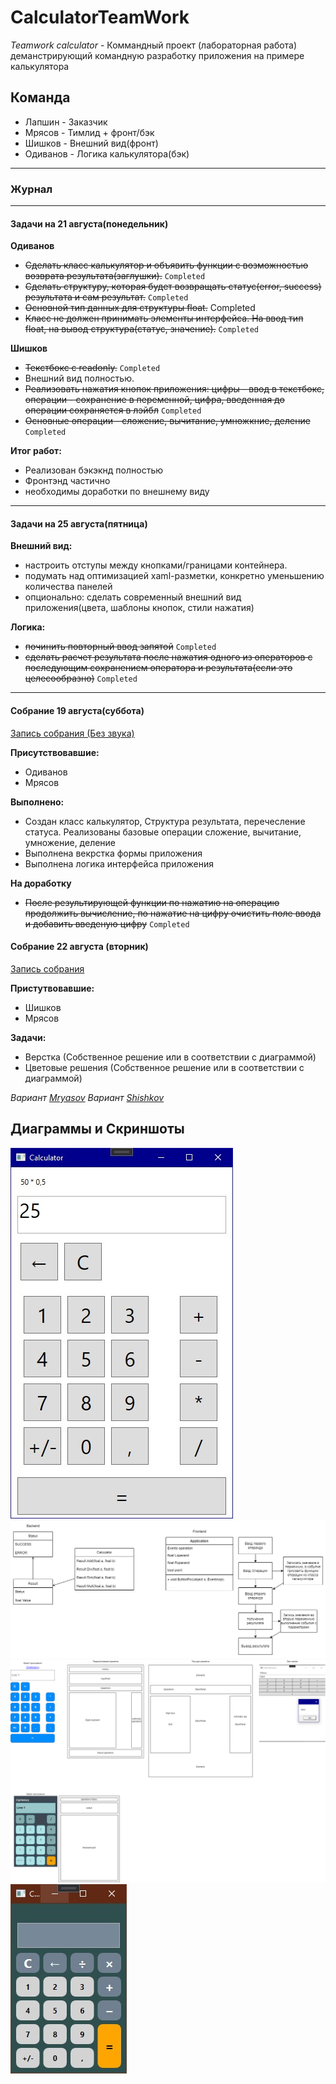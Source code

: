 # CalculatorTeamWork

*Teamwork calculator* - Коммандный проект (лабораторная работа) деманстрирующий командную разработку приложения на примере калькулятора

## Команда

* Лапшин - Заказчик
* Мрясов - Тимлид + фронт/бэк
* Шишков - Внешний вид(фронт)
* Одиванов - Логика калькулятора(бэк)

---

### Журнал

---

#### Задачи на 21 августа(понедельник)

**Одиванов**

* ~~Сделать класс калькулятор и объявить функции с возможностью возврата результата(заглушки).~~ `Completed`
* ~~Сделать структуру, которая будет возвращать статус(error, success) результата и сам результат.~~ `Completed`
* ~~Основной тип данных для структуры float.~~ Completed
* ~~Класс не должен принимать элементы интерфейса. На ввод тип float, на вывод структура(статус, значение).~~ `Completed`

**Шишков**

* ~~Текстбокс с readonly.~~ `Completed`
* Внешний вид полностью.
* ~~Реализовать нажатия кнопок приложения: цифры - ввод в текстбокс, операции - сохранение в переменной, цифра, введенная до операции сохраняется в лэйбл~~ `Completed`
* ~~Основные операции - сложение, вычитание, умножкние, деление~~ `Completed`

**Итог работ:**

* Реализован бэкэкнд полностью
* Фронтэнд частично
* необходимы доработки по внешнему виду

---

#### Задачи на 25 августа(пятница)

**Внешний вид:**

* настроить отступы между кнопками/границами контейнера.
* подумать над оптимизацией xaml-разметки, конкретно уменьшению количества панелей
* опционально: сделать современный внешний вид приложения(цвета, шаблоны кнопок, стили нажатия)

**Логика:**

* ~~починить повторный ввод запятой~~ `Completed`
* ~~сделать расчет результата после нажатия одного из операторов с последующим сохранением оператора и результата(если это целесообразно)~~ `Completed`

---

#### Собрание 19 августа(суббота)

[Запись собрания (Без звука)](https://drive.google.com/file/d/1-3mjUn1OWa3ZnAhh9a_GIPZgN5ssvGAh/view?usp=drive_link)

**Присутствовавшие:**

* Одиванов
* Мрясов

**Выполнено:**

* Создан класс калькулятор, Структура результата, перечесление статуса. Реализованы базовые операции сложение, вычитание, умножение, деление
* Выполнена векрстка формы приложения
* Выполнена логика интерфейса приложения

**На доработку**

* ~~После результирующей функции по нажатию на операцию продолжить вычисление, по нажатие на цифру очистить поле ввода и добавить введеную цифру~~ `Completed`

#### Собрание 22 августа (вторник)

[Запись собрания](https://drive.google.com/file/d/1-7_67OVw8NqLhrCMw_rG-3qdbQGBc6Zk/view?usp=sharing)

**Пристутвовавшие:**

* Шишков
* Мрясов

**Задачи:**

* Верстка (Собственное решение или в соответствии с диаграммой)
* Цветовые решения (Собственное решение или в соответствии с диаграммой)

*Вариант [Mryasov](https://github.com/Plasmat1x/CalculatorTeamWork/tree/Mryasov)*
*Вариант [Shishkov](https://github.com/Plasmat1x/CalculatorTeamWork/tree/Shishkov.A.V)*

## Диаграммы и Скриншоты

![AppScr](./GitResources/TWCalculator.jpg)
![DiagramScr](./GitResources/TWCalculator-Page-2-Main.drawio.png)
![MockupScr](./GitResources/TWCalculatorMockup.drawio.png)
![MockupNewStyle](./GitResources/Var1.jpg)
